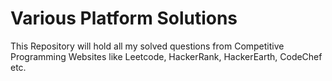 # Various Platform Solutions
This Repository will hold all my solved questions from Competitive Programming Websites like Leetcode, HackerRank, HackerEarth, CodeChef etc. 
